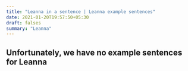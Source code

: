 ```yaml
---
title: "Leanna in a sentence | Leanna example sentences"
date: 2021-01-20T19:57:50+05:30
draft: falses
summary: "Leanna"
---
```

## Unfortunately, we have no example sentences for Leanna                 
